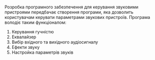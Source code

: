 
Розробка програмного забезпечення для керування звуковими пристроями передбачає створення програми,
яка дозволить користувачам керувати параметрами звукових пристроїв.
Програма володіє таким функціоналом:
1. Керування гучністю
2. Еквалайзер
3. Вибір вхідного та вихідного аудіосигналу
4. Ефекти звуку
5. Настройка параметрів звуків
